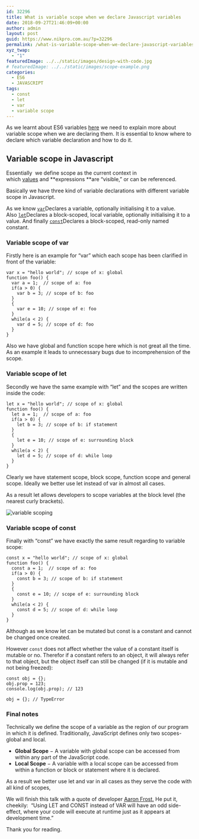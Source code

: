 ```yaml
---
id: 32296
title: What is variable scope when we declare Javascript variables
date: 2018-09-27T21:46:09+00:00
author: admin
layout: post
guid: https://www.nikpro.com.au/?p=32296
permalink: /what-is-variable-scope-when-we-declare-javascript-variables/
xyz_twap:
  - "1"
featuredImage: ../../static/images/design-with-code.jpg
# featuredImage: ../../static/images/scope-example.png
categories:
  - ES6
  - JAVASCRIPT
tags:
  - const
  - let
  - var
  - variable scope
---
```

As we learnt about ES6 variables [here](https://www.nikpro.com.au/the-differences-between-var-and-let-and-const-in-javascript/) we need to explain more about variable scope when we are declaring them. It is essential to know where to declare which variable declaration and how to do it.

## Variable scope in Javascript

Essentially  we define scope as the current context in which [values](https://developer.mozilla.org/en-US/docs/Glossary/value) and **expressions **are &#8220;visible,&#8221; or can be referenced. 

Basically we have three kind of variable declarations with different variable scope in Javascript.

As we know [`var`](https://developer.mozilla.org/en-US/docs/Web/JavaScript/Reference/Statements/var)Declares a variable, optionally initialising it to a value. Also [`let`](https://developer.mozilla.org/en-US/docs/Web/JavaScript/Reference/Statements/let)Declares a block-scoped, local variable, optionally initialising it to a value. And finally [`const`](https://developer.mozilla.org/en-US/docs/Web/JavaScript/Reference/Statements/const)Declares a block-scoped, read-only named constant.

### Variable scope of var

Firstly here is an example for &#8220;var&#8221; which each scope has been clarified in front of the variable:


```
var x = "hello world"; // scope of x: global
function foo() {
  var a = 1;  // scope of a: foo
  if(a > 0) {
    var b = 3; // scope of b: foo
  }
  {
    var e = 10; // scope of e: foo
  }
  while(a < 2) {
    var d = 5; // scope of d: foo
  }
}
```


Also we have global and function scope here which is not great all the time. As an example it leads to unnecessary bugs due to incomprehension of the scope.

### Variable scope of let

Secondly we have the same example with &#8220;let&#8221; and the scopes are written inside the code:


```
let x = "hello world"; // scope of x: global
function foo() {
  let a = 1;  // scope of a: foo
  if(a > 0) {
    let b = 3; // scope of b: if statement
  }
  {
    let e = 10; // scope of e: surrounding block
  }
  while(a < 2) {
    let d = 5; // scope of d: while loop
  }
}
```


Clearly we have statement scope, block scope, function scope and general scope. Ideally we better use let instead of var in almost all cases. 

As a result let allows developers to scope variables at the block level (the nearest curly brackets).


<img src="https://www.nikpro.com.auglobal-scope.png" alt="variable scoping" class="wp-image-32301" srcset="https://testgatsby.localglobal-scope.png 544w, https://testgatsby.localglobal-scope-300x179.png 300w" sizes="(max-width: 544px) 100vw, 544px" /> 
 

### Variable scope of const

Finally with &#8220;const&#8221; we have exactly the same result regarding to variable scope:


```
const x = "hello world"; // scope of x: global
function foo() {
  const a = 1;  // scope of a: foo
  if(a > 0) {
    const b = 3; // scope of b: if statement
  }
  {
    const e = 10; // scope of e: surrounding block
  }
  while(a < 2) {
    const d = 5; // scope of d: while loop
  }
}
```


Although as we know let can be mutated but const is a constant and cannot be changed once created.

However `const` does not affect whether the value of a constant itself is mutable or no. Therefor if a constant refers to an object, it will always refer to that object, but the object itself can still be changed (if it is mutable and not being freezed):


```
const obj = {};
obj.prop = 123;
console.log(obj.prop); // 123

obj = {}; // TypeError
```


### Final notes

Technically we define the scope of a variable as the region of our program in which it is defined. Traditionally, JavaScript defines only two scopes-global and local.

  * **Global Scope** − A variable with global scope can be accessed from within any part of the JavaScript code.
  * **Local Scope** − A variable with a local scope can be accessed from within a function or block or statement where it is declared.

As a result we better use let and var in all cases as they serve the code with all kind of scopes,

We will finish this talk with a quote of developer [Aaron Frost.](https://github.com/aaronfrost) He put it, cheekily:  “Using LET and CONST instead of VAR will have an odd side-effect, where your code will execute at runtime just as it appears at development time.”

Thank you for reading.
